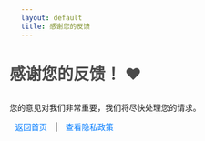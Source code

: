 ```yaml
---
layout: default
title: 感谢您的反馈
---
```


# 感谢您的反馈！ ❤️

您的意见对我们非常重要，我们将尽快处理您的请求。

[返回首页](index.md) | [查看隐私政策](privacy.md)

<style>
  .content {
    text-align: center;
    margin-top: 50px;
    padding: 20px;
  }
  h1 {
    color: #4a4a4a;
    margin-bottom: 30px;
  }
  a {
    color: #007BFF;
    text-decoration: none;
    margin: 0 10px;
  }
  a:hover {
    text-decoration: underline;
  }
</style>
